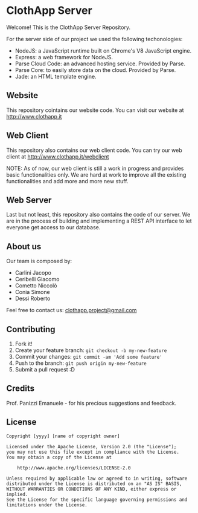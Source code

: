 # ClothApp Server
Welcome! This is the ClothApp Server Repository.

For the server side of our project we used the following techonologies:
 - NodeJS: a JavaScript runtime built on Chrome's V8 JavaScript engine.
 - Express: a web framework for NodeJS.
 - Parse Cloud Code: an advanced hosting service. Provided by Parse.
 - Parse Core: to easily store data on the cloud. Provided by Parse.
 - Jade: an HTML template engine.
 
## Website
This repository cointains our website code. You can visit our website at
	http://www.clothapp.it

## Web Client
This repository also contains our web client code. You can try our web client at
	http://www.clothapp.it/webclient

NOTE: As of now, our web client is still a work in progress and provides basic functionalities only. We are hard at work to improve all the existing functionalities and add more and more new stuff.

## Web Server
Last but not least, this repository also contains the code of our server. We are in the process of building and implementing a REST API interface to let everyone get access to our database.

## About us
Our team is composed by:
 - Carlini Jacopo
 - Ceribelli Giacomo
 - Cometto Niccolò
 - Conia Simone
 - Dessì Roberto
 
Feel free to contact us: clothapp.project@gmail.com

## Contributing
1. Fork it!
2. Create your feature branch: `git checkout -b my-new-feature`
3. Commit your changes: `git commit -am 'Add some feature'`
4. Push to the branch: `git push origin my-new-feature`
5. Submit a pull request :D

## Credits
Prof. Panizzi Emanuele - for his precious suggestions and feedback.

## License
	Copyright [yyyy] [name of copyright owner]

   	Licensed under the Apache License, Version 2.0 (the "License");
   	you may not use this file except in compliance with the License.
   	You may obtain a copy of the License at

    	http://www.apache.org/licenses/LICENSE-2.0

   	Unless required by applicable law or agreed to in writing, software
   	distributed under the License is distributed on an "AS IS" BASIS,
   	WITHOUT WARRANTIES OR CONDITIONS OF ANY KIND, either express or implied.
   	See the License for the specific language governing permissions and
   	limitations under the License.
